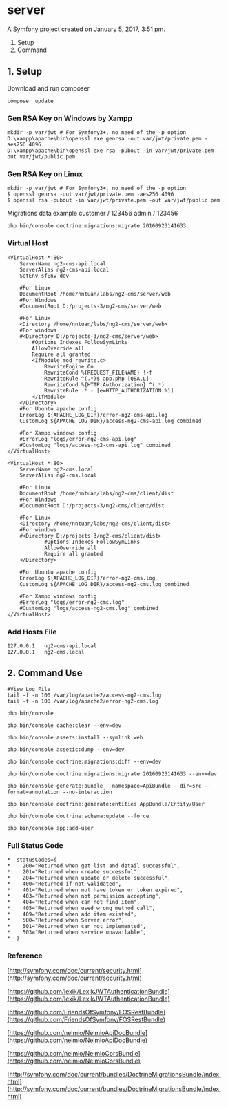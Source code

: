server
======

A Symfony project created on January 5, 2017, 3:51 pm.

1) Setup
2) Command

## 1. Setup
Download and run composer
```
composer update
```

### Gen RSA Key on Windows by Xampp
```
mkdir -p var/jwt # For Symfony3+, no need of the -p option
D:\xampp\apache\bin\openssl.exe genrsa -out var/jwt/private.pem -aes256 4096
D:\xampp\apache\bin\openssl.exe rsa -pubout -in var/jwt/private.pem -out var/jwt/public.pem
```

### Gen RSA Key on Linux
```
mkdir -p var/jwt # For Symfony3+, no need of the -p option
$ openssl genrsa -out var/jwt/private.pem -aes256 4096
$ openssl rsa -pubout -in var/jwt/private.pem -out var/jwt/public.pem
```

Migrations data example
customer / 123456
admin / 123456
```
php bin/console doctrine:migrations:migrate 20160923141633
```

### Virtual Host
```
<VirtualHost *:80>
    ServerName ng2-cms-api.local
    ServerAlias ng2-cms-api.local
	SetEnv sfEnv dev

	#For Linux
    DocumentRoot /home/nntuan/labs/ng2-cms/server/web
	#For Windows
    #DocumentRoot D:/projects-3/ng2-cms/server/web

	#For Linux
    <Directory /home/nntuan/labs/ng2-cms/server/web>
	#For windows
    #<Directory D:/projects-3/ng2-cms/server/web>
        #Options Indexes FollowSymLinks
        AllowOverride all
        Require all granted
        <IfModule mod_rewrite.c>
            RewriteEngine On
            RewriteCond %{REQUEST_FILENAME} !-f
            RewriteRule ^(.*)$ app.php [QSA,L]
            RewriteCond %{HTTP:Authorization} ^(.*)
            RewriteRule .* - [e=HTTP_AUTHORIZATION:%1]
        </IfModule>
    </Directory>
    #For Ubuntu apache config
    ErrorLog ${APACHE_LOG_DIR}/error-ng2-cms-api.log
    CustomLog ${APACHE_LOG_DIR}/access-ng2-cms-api.log combined

    #For Xampp windows config
    #ErrorLog "logs/error-ng2-cms-api.log"
    #CustomLog "logs/access-ng2-cms-api.log" combined
</VirtualHost>

<VirtualHost *:80>
    ServerName ng2-cms.local
    ServerAlias ng2-cms.local

	#For Linux
    DocumentRoot /home/nntuan/labs/ng2-cms/client/dist
	#For Windows
    #DocumentRoot D:/projects-3/ng2-cms/client/dist

	#For Linux
    <Directory /home/nntuan/labs/ng2-cms/client/dist>
	#For windows
    #<Directory D:/projects-3/ng2-cms/client/dist>
            #Options Indexes FollowSymLinks
            AllowOverride all
            Require all granted
    </Directory>

    #For Ubuntu apache config
    ErrorLog ${APACHE_LOG_DIR}/error-ng2-cms.log
    CustomLog ${APACHE_LOG_DIR}/access-ng2-cms.log combined

    #For Xampp windows config
    #ErrorLog "logs/error-ng2-cms.log"
    #CustomLog "logs/access-ng2-cms.log" combined
</VirtualHost>
```

### Add Hosts File
```
127.0.0.1	ng2-cms-api.local
127.0.0.1	ng2-cms.local
```

## 2. Command Use
```
#View Log File
tail -f -n 100 /var/log/apache2/access-ng2-cms.log
tail -f -n 100 /var/log/apache2/error-ng2-cms.log

php bin/console

php bin/console cache:clear --env=dev

php bin/console assets:install --symlink web

php bin/console assetic:dump --env=dev

php bin/console doctrine:migrations:diff --env=dev

php bin/console doctrine:migrations:migrate 20160923141633 --env=dev

php bin/console generate:bundle --namespace=ApiBundle --dir=src --format=annotation --no-interaction

php bin/console doctrine:generate:entities AppBundle/Entity/User

php bin/console doctrine:schema:update --force

php bin/console app:add-user
```

### Full Status Code
```
*  statusCodes={
*    200="Returned when get list and detail successful",
*    201="Returned when create successful",
*    204="Returned when update or delete successful",
*    400="Returned if not validated",
*    401="Returned when not have token or token expired",
*    403="Returned when not permission accepting",
*    404="Returned when can not find item",
*    405="Returned when used wrong method call",
*    409="Returned when add item existed",
*    500="Returned when Server error",
*    501="Returned when can not implemented",
*    503="Returned when service unavailable",
*  }
```

### Reference
[http://symfony.com/doc/current/security.html](http://symfony.com/doc/current/security.html)

[https://github.com/lexik/LexikJWTAuthenticationBundle](https://github.com/lexik/LexikJWTAuthenticationBundle)

[https://github.com/FriendsOfSymfony/FOSRestBundle](https://github.com/FriendsOfSymfony/FOSRestBundle)

[https://github.com/nelmio/NelmioApiDocBundle](https://github.com/nelmio/NelmioApiDocBundle)

[https://github.com/nelmio/NelmioCorsBundle](https://github.com/nelmio/NelmioCorsBundle)

[http://symfony.com/doc/current/bundles/DoctrineMigrationsBundle/index.html](http://symfony.com/doc/current/bundles/DoctrineMigrationsBundle/index.html)